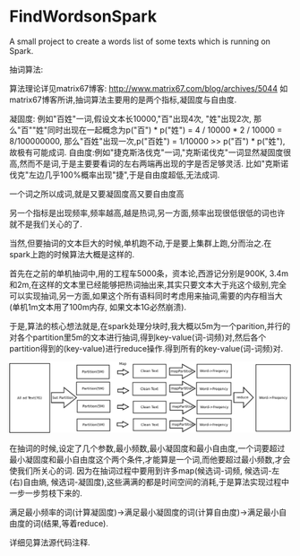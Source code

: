 FindWordsonSpark
================

A small project to create a words list of some texts which is running on Spark.


抽词算法:

算法理论详见matrix67博客: http://www.matrix67.com/blog/archives/5044
如matrix67博客所讲,抽词算法主要用的是两个指标,凝固度与自由度.

凝固度: 例如"百姓"一词,假设文本长10000,"百"出现4次, "姓"出现2次, 那么"百""姓"同时出现在一起概念为p("百") * p("姓") = 4 / 10000 * 2 / 10000 =  8/100000000, 那么"百姓"出现一次,p("百姓") = 1/10000 >> p("百") * p("姓"), 故极有可能成词.
自由度:例如"捷克斯洛伐克"一词,"克斯诺伐克"一词显然凝固度很高,然而不是词,于是主要要看词的左右两端再出现的字是否足够灵活. 比如"克斯诺伐克"左边几乎100%概率出现"捷",于是自由度超低,无法成词.

一个词之所以成词,就是又要凝固度高又要自由度高

另一个指标是出现频率,频率越高,越是热词,另一方面,频率出现很低很低的词也许就不是我们关心的了.


当然,但要抽词的文本巨大的时候,单机跑不动,于是要上集群上跑,分而治之.在spark上跑的时候算法大概是这样的.

首先在之前的单机抽词中,用的工程车5000条，资本论,西游记分别是900K, 3.4m和2m,在这样的文本里已经能够把热词抽出来,其实只要文本大于兆这个级别,完全可以实现抽词,另一方面,如果这个所有语料同时考虑用来抽词,需要的内存相当大(单机1m文本用了100m内存, 如果文本1G必然崩溃).


于是,算法的核心想法就是,在spark处理分块时,我大概以5m为一个parition,并行的对各个partition里5m的文本进行抽词,得到key-value(词-词频)对,然后各个partition得到的(key-value)进行reduce操作.得到所有的key-value(词-词频)对.

 ![image](https://raw.githubusercontent.com/wh61/FindWordsonSpark/master/img/FindwordonSpark.png)

在抽词的时候,设定了几个参数,最小频数,最小凝固度和最小自由度,一个词要超过最小凝固度和最小自由度这个两个条件,才能算是一个词,而他要超过最小频数,才会使我们所关心的词.
因为在抽词过程中要用到许多map(候选词-词频, 候选词-左(右)自由熵, 候选词-凝固度),这些满满的都是时间空间的消耗,于是算法实现过程中一步一步剪枝下来的.

满足最小频率的词(计算凝固度)->满足最小凝固度的词(计算自由度)->满足最小自由度的词(结果,等着reduce).

详细见算法源代码注释.
